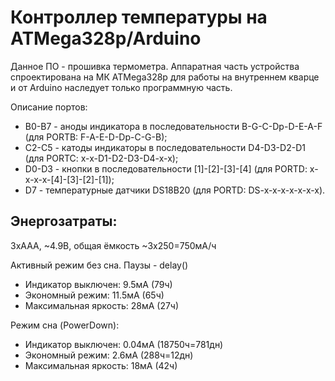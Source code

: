 Контроллер температуры на ATMega328p/Arduino
============================================

Данное ПО - прошивка термометра. Аппаратная часть устройства
спроектирована на МК ATMega328p для работы на внутреннем кварце и от
Arduino наследует только программную часть.

Описание портов:
- B0-B7 - аноды индикатора в последовательности B-G-C-Dp-D-E-A-F
          (для PORTB: F-A-E-D-Dp-C-G-B);
- C2-C5 - катоды индикаторы в последовательности D4-D3-D2-D1
          (для PORTC: x-x-D1-D2-D3-D4-x-x);
- D0-D3 - кнопки в последовательности \[1\]-\[2\]-\[3\]-\[4\]
          (для PORTD: x-x-x-x-\[4\]-\[3\]-\[2\]-\[1\]);
- D7    - температурные датчики DS18B20
          (для PORTD: DS-x-x-x-x-x-x-x).

Энергозатраты:
--------------

3xAAA, ~4.9В, общая ёмкость ~3x250=750мА/ч

Активный режим без сна. Паузы - delay()
- Индикатор выключен: 9.5мА (79ч)
- Экономный режим: 11.5мА (65ч)
- Максимальная яркость: 28мА (27ч)

Режим сна (PowerDown):
- Индикатор выключен: 0.04мА (18750ч=781дн)
- Экономный режим: 2.6мА (288ч=12дн)
- Максимальная яркость: 18мА (42ч)
